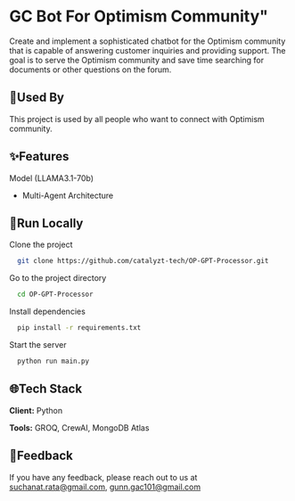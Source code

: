 # GC Bot For Optimism Community"

Create and implement a sophisticated chatbot for the Optimism community that is capable of answering customer inquiries and providing support. The goal is to serve the Optimism community and save time searching for documents or other questions on the forum.

## :rocket:Used By

This project is used by all people who want to connect with Optimism community.

## :sparkles:Features

Model (LLAMA3.1-70b)

- Multi-Agent Architecture

## :bookmark_tabs:Run Locally

Clone the project

```bash
  git clone https://github.com/catalyzt-tech/OP-GPT-Processor.git
```

Go to the project directory

```bash
  cd OP-GPT-Processor
```

Install dependencies

```bash
  pip install -r requirements.txt
```

Start the server

```bash
  python run main.py
```

## :globe_with_meridians:Tech Stack

**Client:** Python

**Tools:** GROQ, CrewAI, MongoDB Atlas

## :envelope_with_arrow:Feedback

If you have any feedback, please reach out to us at suchanat.rata@gmail.com, gunn.gac101@gmail.com
